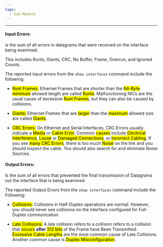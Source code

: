```yaml
---
tags:
  - Sub-Module
---
```


---
#### Input Errors:
is the sum of all errors in datagrams that were received on the interface being examined.

This includes Runts, Giants, CRC, No Buffer, Frame, Overrun, and Ignored Counts.

The reported input errors from the `show interfaces` command include the following:

- <mark class="hltr-blue">Runt Frames:</mark>
  Ethernet Frames that are shorter than the <mark class="hltr-pink">64-Byte</mark> <mark class="hltr-orange">minimum</mark> allowed length are called <mark class="hltr-orange">Runts</mark>.
  Malfunctioning NICs are the usual cause of excessive <mark class="hltr-blue">Runt Frames</mark>, but they can also be caused by collisions.
  
- <mark class="hltr-blue">Giants:</mark>
  Ethernet Frames that are <mark class="hltr-orange">larger</mark> than the <mark class="hltr-orange">maximum</mark> allowed size are called <mark class="hltr-blue">Giants</mark>.

- <mark class="hltr-blue">CRC Errors:</mark>
  On Ethernet and Serial Interfaces, CRC Errors usually indicate a <mark class="hltr-orange">Media</mark> or <mark class="hltr-orange">Cable Error</mark>.
  Common <mark class="hltr-pink">causes</mark> include <mark class="hltr-orange">Electrical Interference</mark>, <mark class="hltr-orange">Loose</mark> or <mark class="hltr-orange">Damaged Connections</mark>, or <mark class="hltr-orange">Incorrect Cabling</mark>.
  If you see <mark class="hltr-yellow">many CRC Errors</mark>, there is too much <mark class="hltr-cyan">Noise</mark> on the link and you should inspect the cable.
  You should also search for and eliminate Noise Sources.

#### Output Errors:
Is the sum of all errors that prevented the final transmission of Datagrams out the interface that is being examined.

The reported Output Errors from the `show interfaces` command include the Following:

- <mark class="hltr-blue">Collisions:</mark>
  Collisions in Half-Duplex operations are normal.
  However, you should never see collisions on the interface configured for Full-Duplex communication.

- <mark class="hltr-blue">Late Collisions:</mark>
  A late collision refers to a collision refers to a collision that <mark class="hltr-orange">occurs</mark> **after** <mark class="hltr-cyan">512 bits</mark> of the Frame have Been Transmitted.
  <mark class="hltr-yellow">Excessive Cable Lengths</mark> are the most common cause of Late Collisions.
  Another common cause is <mark class="hltr-yellow">Duplex Misconfiguration</mark>.